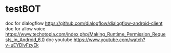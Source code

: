 # testBOT
doc for dialogflow
https://github.com/dialogflow/dialogflow-android-client
doc for allow voice
https://www.techotopia.com/index.php/Making_Runtime_Permission_Requests_in_Android_6.0
doc youtube
https://www.youtube.com/watch?v=uEYDlvFzyEk
